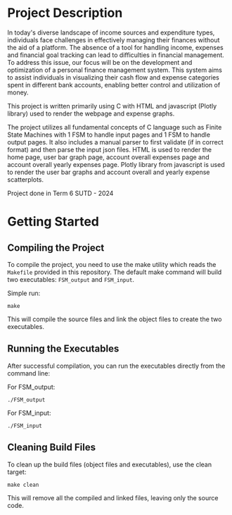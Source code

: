 Project Description 
===================

In today's diverse landscape of income sources and expenditure types, individuals face challenges in effectively managing their finances without the aid of a platform. The absence of a tool for handling income, expenses  and financial goal tracking can lead to difficulties in financial management. To address this issue, our focus will be on the development and optimization of a personal finance management system. This system aims to assist individuals in visualizing their cash flow and expense categories spent in different bank accounts, enabling better control and utilization of money.

This project is written primarily using C with HTML and javascript (Plotly library) used to render the webpage and expense graphs. 

The project utilizes all fundamental concepts of C language such as Finite State Machines with 1 FSM to handle input pages and 1 FSM to handle output pages. It also includes a manual parser to first validate (if in correct format) and then parse the input json files. HTML is used to render the home page, user bar graph page, account overall expenses page and account overall yearly expenses page. Plotly library from javascript is used to render the user bar graphs and account overall and yearly expense scatterplots. 

Project done in Term 6 SUTD - 2024


Getting Started
===================

Compiling the Project
-------------
To compile the project, you need to use the make utility which reads the `Makefile` provided in this repository. The default make command will build two executables: `FSM_output` and `FSM_input`.  

Simple run:
```
make
```
This will compile the source files and link the object files to create the two executables.

Running the Executables
------------
After successful compilation, you can run the executables directly from the command line:

For FSM_output:
```
./FSM_output
```
For FSM_input:
```
./FSM_input
```
Cleaning Build Files
--------
To clean up the build files (object files and executables), use the clean target:
```
make clean
```
This will remove all the compiled and linked files, leaving only the source code.
